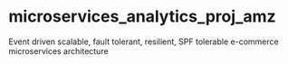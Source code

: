 # microservices_analytics_proj_amz
Event driven scalable, fault tolerant, resilient, SPF tolerable e-commerce microservices architecture
